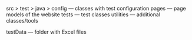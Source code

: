 src >
	test > 
		java >
			config — classes with test configuration
			pages — page models of the website
			tests — test classes
			utilities — additional classes/tools
			
testData — folder with Excel files
